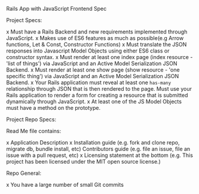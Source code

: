 Rails App with JavaScript Frontend Spec

Project Specs:

x Must have a Rails Backend and new requirements implemented through JavaScript.
x Makes use of ES6 features as much as possible(e.g Arrow functions, Let & Const, Constructor Functions)
x Must translate the JSON responses into Javascript Model Objects using either ES6 class or constructor syntax. 
x Must render at least one index page (index resource - 'list of things') via JavaScript and an Active Model Serialization JSON Backend.
x Must render at least one show page (show resource - 'one specific thing') via JavaScript and an Active Model Serialization JSON Backend.
x Your Rails application must reveal at least one `has-many` relationship through JSON that is then rendered to the page.
Must use your Rails application to render a form for creating a resource that is submitted dynamically through JavaScript.
x At least one of the JS Model Objects must have a method on the prototype.

Project Repo Specs:

Read Me file contains:

x Application Description
x Installation guide (e.g. fork and clone repo, migrate db, bundle install, etc)
Contributors guide (e.g. file an issue, file an issue with a pull request, etc)
x Licensing statement at the bottom (e.g. This project has been licensed under the MIT open source license.)

Repo General:

x You have a large number of small Git commits
